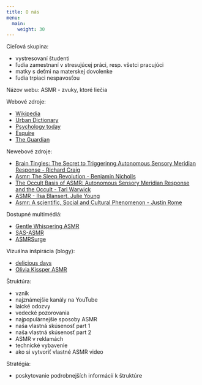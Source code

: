 ```yaml
---
title: O nás
menu:
  main:
    weight: 30
---
```

Cieľová skupina: 
* vystresovaní študenti
* ľudia zamestnaní v stresujúcej práci, resp. všetci pracujúci
* matky s deťmi na materskej dovolenke 
* ľudia trpiaci nespavosťou

Názov webu: ASMR - zvuky, ktoré liečia

Webové zdroje:
* [Wikipedia][]
* [Urban Dictionary][]
* [Psychology today][]
* [Esquire][]
* [The Guardian][]

Newebové zdroje:
* [Brain Tingles: The Secret to Triggerinng Autonomous Sensory Meridian Response - Richard Craig][]
* [Asmr: The Sleep Revolution - Benjamin Nicholls][]
* [The Occult Basis of ASMR: Autonomous Sensory Meridian Response and the Occult - Tarl Warwick][]
* [ASMR - Ilsa Blansert, Julie Young][]
* [Asmr: A scientific, Social and Cultural Phenomenon - Justin Rome][]

Dostupné multimédiá:
* [Gentle Whispering ASMR][]
* [SAS-ASMR][]
* [ASMRSurge][]

Vizuálna inšpirácia (blogy):
* [delicious days][]
* [Olivia Kissper ASMR][]

Štruktúra:
* vznik
* najznámejšie kanály na YouTube
* laické odozvy
* vedecké pozorovania
* najpopulárnejšie sposoby ASMR
* naša vlastná skúsenosť part 1
* naša vlastná skúsenosť part 2
* ASMR v reklamách
* technické vybavenie
* ako si vytvoriť vlastné ASMR video 

Stratégia:
* poskytovanie podrobnejších informácií k štruktúre

[Wikipedia]: https://wikipedia.org
[Urban Dictionary]: https://www.urbandictionary.com/
[Psychology today]: https://www.psychologytoday.com/us
[Esquire]: https://www.esquire.com/
[The Guardian]: https://www.theguardian.com/us
[Brain Tingles: The Secret to Triggerinng Autonomous Sensory Meridian Response - Richard Craig]: https://www.amazon.com/Brain-Tingles-Triggering-Head-Toe/dp/150720762X
[Asmr: The Sleep Revolution - Benjamin Nicholls]: https://www.amazon.com/ASMR-Sleep-Revolution-Benjamin-Nicholls/dp/1523259256
[The Occult Basis of ASMR: Autonomous Sensory Meridian Response and the Occult - Tarl Warwick]: https://www.amazon.co.uk/Occult-Basis-ASMR-Second/dp/1533656495
[ASMR - Ilsa Blansert, Julie Young]: https://www.amazon.com/ASMR-Idiots-Guides-Julie-Young/dp/1615648186
[Asmr: A scientific, Social and Cultural Phenomenon - Justin Rome]: https://www.amazon.it/Asmr-Scientific-Social-Cultural-Phenomenon/dp/1507608632
[Gentle Whispering ASMR]: https://www.youtube.com/channel/UC6gLlIAnzg7eJ8VuXDCZ_vg
[SAS-ASMR]: https://www.youtube.com/channel/UCp4LfMtDfoa29kTlLnqQ5Mg
[ASMRSurge]: https://www.youtube.com/user/ASMRSURGE
[delicious days]: https://www.deliciousdays.com/
[Olivia Kissper ASMR]: http://oliviakissperasmr.com/


